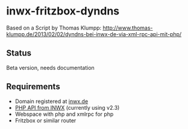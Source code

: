 inwx-fritzbox-dyndns
====================
Based on a Script by Thomas Klumpp: http://www.thomas-klumpp.de/2013/02/02/dyndns-bei-inwx-de-via-xml-rpc-api-mit-php/

Status
----
Beta version, needs documentation

Requirements
----
 - Domain registered at [inwx.de]
 - [PHP API from INWX][1] (currently using v2.3)
 - Webspace with php and xmlrpc for php
 - Fritzbox or similar router

[inwx.de]:http://inwx.de
[1]:https://github.com/inwx/php-client